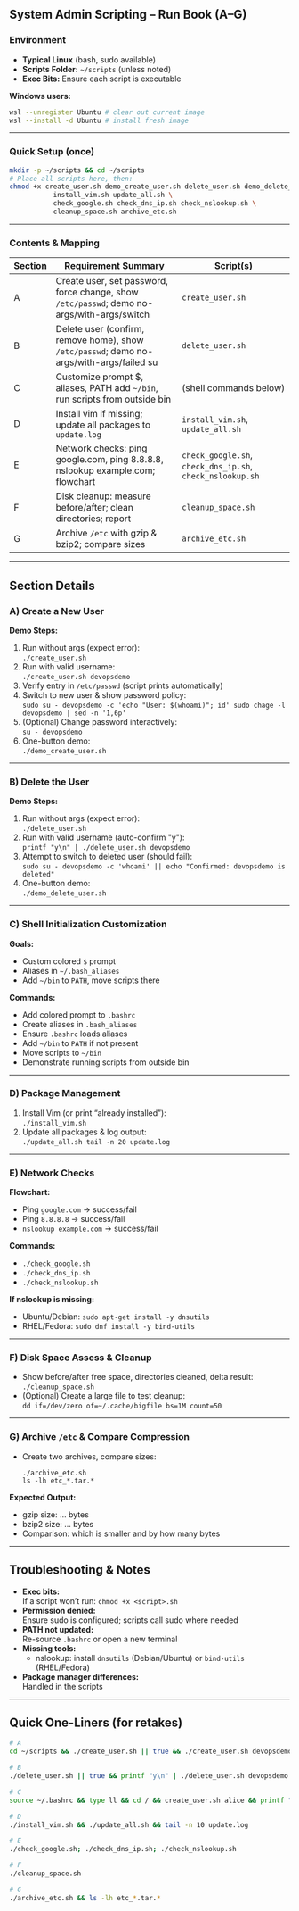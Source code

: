 ## System Admin Scripting – Run Book (A–G)

### Environment
- **Typical Linux** (bash, sudo available)
- **Scripts Folder:** `~/scripts` (unless noted)
- **Exec Bits:** Ensure each script is executable

**Windows users:**
```bash
wsl --unregister Ubuntu # clear out current image
wsl --install -d Ubuntu # install fresh image
```

---

### Quick Setup (once)
```bash
mkdir -p ~/scripts && cd ~/scripts
# Place all scripts here, then:
chmod +x create_user.sh demo_create_user.sh delete_user.sh demo_delete_user.sh \
           install_vim.sh update_all.sh \
           check_google.sh check_dns_ip.sh check_nslookup.sh \
           cleanup_space.sh archive_etc.sh
```

---

### Contents & Mapping

| Section | Requirement Summary | Script(s) |
|---------|---------------------|-----------|
| A | Create user, set password, force change, show `/etc/passwd`; demo no-args/with-args/switch | `create_user.sh`|
| B | Delete user (confirm, remove home), show `/etc/passwd`; demo no-args/with-args/failed su | `delete_user.sh` |
| C | Customize prompt $, aliases, PATH add `~/bin`, run scripts from outside bin | (shell commands below) |
| D | Install vim if missing; update all packages to `update.log` | `install_vim.sh`, `update_all.sh` |
| E | Network checks: ping google.com, ping 8.8.8.8, nslookup example.com; flowchart | `check_google.sh`, `check_dns_ip.sh`, `check_nslookup.sh` |
| F | Disk cleanup: measure before/after; clean directories; report | `cleanup_space.sh` |
| G | Archive `/etc` with gzip & bzip2; compare sizes | `archive_etc.sh` |

---

  ## Section Details

  ### A) Create a New User

  **Demo Steps:**
  1. Run without args (expect error):  
    `./create_user.sh`
  2. Run with valid username:  
    `./create_user.sh devopsdemo`
  3. Verify entry in `/etc/passwd` (script prints automatically)
  4. Switch to new user & show password policy:  
    ```
    sudo su - devopsdemo -c 'echo "User: $(whoami)"; id'
    sudo chage -l devopsdemo | sed -n '1,6p'
    ```
  5. (Optional) Change password interactively:  
    `su - devopsdemo`
  6. One-button demo:  
    `./demo_create_user.sh`

  ---

  ### B) Delete the User

  **Demo Steps:**
  1. Run without args (expect error):  
    `./delete_user.sh`
  2. Run with valid username (auto-confirm "y"):  
    `printf "y\n" | ./delete_user.sh devopsdemo`
  3. Attempt to switch to deleted user (should fail):  
    `sudo su - devopsdemo -c 'whoami' || echo "Confirmed: devopsdemo is deleted"`
  4. One-button demo:  
    `./demo_delete_user.sh`

  ---

  ### C) Shell Initialization Customization

  **Goals:**
  - Custom colored `$` prompt
  - Aliases in `~/.bash_aliases`
  - Add `~/bin` to `PATH`, move scripts there

  **Commands:**
  - Add colored prompt to `.bashrc`
  - Create aliases in `.bash_aliases`
  - Ensure `.bashrc` loads aliases
  - Add `~/bin` to `PATH` if not present
  - Move scripts to `~/bin`
  - Demonstrate running scripts from outside bin

  ---

  ### D) Package Management

  1. Install Vim (or print “already installed”):  
    `./install_vim.sh`
  2. Update all packages & log output:  
    ```
    ./update_all.sh
    tail -n 20 update.log
    ```

  ---

  ### E) Network Checks

  **Flowchart:**  
  - Ping `google.com` → success/fail  
  - Ping `8.8.8.8` → success/fail  
  - `nslookup example.com` → success/fail

  **Commands:**
  - `./check_google.sh`
  - `./check_dns_ip.sh`
  - `./check_nslookup.sh`

  **If nslookup is missing:**  
  - Ubuntu/Debian: `sudo apt-get install -y dnsutils`  
  - RHEL/Fedora: `sudo dnf install -y bind-utils`

  ---

  ### F) Disk Space Assess & Cleanup

  - Show before/after free space, directories cleaned, delta result:  
    `./cleanup_space.sh`
  - (Optional) Create a large file to test cleanup:  
    `dd if=/dev/zero of=~/.cache/bigfile bs=1M count=50`

  ---

  ### G) Archive `/etc` & Compare Compression

  - Create two archives, compare sizes:  
    ```
    ./archive_etc.sh
    ls -lh etc_*.tar.*
    ```

  **Expected Output:**  
  - gzip size: ... bytes  
  - bzip2 size: ... bytes  
  - Comparison: which is smaller and by how many bytes

  ---

  ## Troubleshooting & Notes

  - **Exec bits:**  
    If a script won’t run: `chmod +x <script>.sh`
  - **Permission denied:**  
    Ensure sudo is configured; scripts call sudo where needed
  - **PATH not updated:**  
    Re-source `.bashrc` or open a new terminal
  - **Missing tools:**  
    - nslookup: install `dnsutils` (Debian/Ubuntu) or `bind-utils` (RHEL/Fedora)
  - **Package manager differences:**  
    Handled in the scripts

  ---

  ## Quick One-Liners (for retakes)

  ```bash
  # A
  cd ~/scripts && ./create_user.sh || true && ./create_user.sh devopsdemo && sudo su - devopsdemo -c 'whoami; id' && sudo chage -l devopsdemo | sed -n '1,6p'

  # B
  ./delete_user.sh || true && printf "y\n" | ./delete_user.sh devopsdemo && sudo su - devopsdemo -c 'whoami' || echo deleted

  # C
  source ~/.bashrc && type ll && cd / && create_user.sh alice && printf "y\n" | delete_user.sh alice

  # D
  ./install_vim.sh && ./update_all.sh && tail -n 10 update.log

  # E
  ./check_google.sh; ./check_dns_ip.sh; ./check_nslookup.sh

  # F
  ./cleanup_space.sh

  # G
  ./archive_etc.sh && ls -lh etc_*.tar.*
  ```
